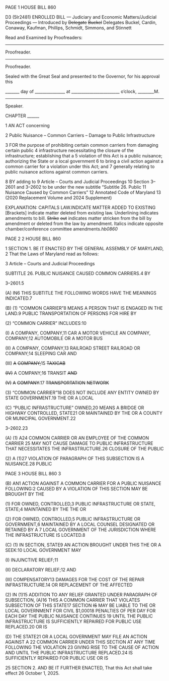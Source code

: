 PAGE 1
HOUSE BILL 860

D3 (5lr2481)
ENROLLED BILL
— Judiciary and Economic Matters/Judicial Proceedings —
Introduced by ~~Delegate~~ ~~Buckel~~ Delegates Buckel, Cardin, Conaway, Kaufman,
Phillips, Schmidt, Simmons, and Stinnett

Read and Examined by Proofreaders:

_______________________________________________
Proofreader.
_______________________________________________
Proofreader.

Sealed with the Great Seal and presented to the Governor, for his approval this

_______ day of _______________ at ________________________ o’clock, ________M.

______________________________________________
Speaker.

CHAPTER ______

1 AN ACT concerning

2 Public Nuisance – Common Carriers – Damage to Public Infrastructure

3 FOR the purpose of prohibiting certain common carriers from damaging certain public
4 infrastructure necessitating the closure of the infrastructure; establishing that a
5 violation of this Act is a public nuisance; authorizing the State or a local government
6 to bring a civil action against a common carrier for a violation under this Act; and
7 generally relating to public nuisance actions against common carriers.

8 BY adding to
9 Article – Courts and Judicial Proceedings
10 Section 3–2601 and 3–2602 to be under the new subtitle “Subtitle 26. Public
11 Nuisance Caused by Common Carriers”
12 Annotated Code of Maryland
13 (2020 Replacement Volume and 2024 Supplement)

EXPLANATION: CAPITALS LAW.INDICATE MATTER ADDED TO EXISTING
[Brackets] indicate matter deleted from existing law.
Underlining indicates amendments to bill.
~~Strike~~ ~~out~~ indicates matter stricken from the bill by amendment or deleted from the law by
amendment.
Italics indicate opposite chamber/conference committee amendments.*hb0860*

PAGE 2
2 HOUSE BILL 860

1 SECTION 1. BE IT ENACTED BY THE GENERAL ASSEMBLY OF MARYLAND,
2 That the Laws of Maryland read as follows:

3 Article – Courts and Judicial Proceedings

SUBTITLE 26. PUBLIC NUISANCE CAUSED COMMON CARRIERS.4 BY

3–2601.5

(A) IN6 THIS SUBTITLE THE FOLLOWING WORDS HAVE THE MEANINGS
INDICATED.7

(B) (1) “COMMON CARRIER”8 MEANS A PERSON THAT IS ENGAGED IN THE
LAND.9 PUBLIC TRANSPORTATION OF PERSONS FOR HIRE BY

(2) “COMMON CARRIER” INCLUDES:10

(I) A COMPANY, COMPANY,11 CAR A MOTOR VEHICLE AN
COMPANY, COMPANY;12 AUTOMOBILE OR A MOTOR BUS

(II) A COMPANY, COMPANY,13 RAILROAD STREET RAILROAD OR
COMPANY;14 SLEEPING CAR AND

(III) ~~A~~ ~~COMPANY;~~15 ~~TAXICAB~~

~~(IV)~~ A COMPANY;16 TRANSIT ~~AND~~

~~(V)~~ ~~A~~ ~~COMPANY.~~17 ~~TRANSPORTATION~~ ~~NETWORK~~

(3) “COMMON CARRIER”18 DOES NOT INCLUDE ANY ENTITY OWNED BY
STATE GOVERNMENT.19 THE OR A LOCAL

(C) “PUBLIC INFRASTRUCTURE” OWNED,20 MEANS A BRIDGE OR HIGHWAY
CONTROLLED, STATE21 OR MAINTAINED BY THE OR A COUNTY OR MUNICIPAL
GOVERNMENT.22

3–2602.23

(A) (1) A24 COMMON CARRIER OR AN EMPLOYEE OF THE COMMON CARRIER
25 MAY NOT CAUSE DAMAGE TO PUBLIC INFRASTRUCTURE THAT NECESSITATES THE
INFRASTRUCTURE.26 CLOSURE OF THE PUBLIC

(2) A (1)27 VIOLATION OF PARAGRAPH OF THIS SUBSECTION IS A
NUISANCE.28 PUBLIC

PAGE 3
HOUSE BILL 860 3

(B) AN1 ACTION AGAINST A COMMON CARRIER FOR A PUBLIC NUISANCE
FOLLOWING:2 CAUSED BY A VIOLATION OF THIS SECTION MAY BE BROUGHT BY THE

(1) FOR OWNED, CONTROLLED,3 PUBLIC INFRASTRUCTURE OR
STATE, STATE;4 MAINTAINED BY THE THE OR

(2) FOR OWNED, CONTROLLED,5 PUBLIC INFRASTRUCTURE OR
GOVERNMENT,6 MAINTAINED BY A LOCAL COUNSEL DESIGNATED OR RETAINED BY A
7 LOCAL GOVERNMENT OF THE JURISDICTION WHERE THE INFRASTRUCTURE IS
LOCATED.8

(C) (1) IN SECTION, STATE9 AN ACTION BROUGHT UNDER THIS THE OR A
SEEK:10 LOCAL GOVERNMENT MAY

(I) INJUNCTIVE RELIEF;11

(II) DECLARATORY RELIEF;12 AND

(III) COMPENSATORY13 DAMAGES FOR THE COST OF THE REPAIR
INFRASTRUCTURE.14 OR REPLACEMENT OF THE AFFECTED

(2) IN (1)15 ADDITION TO ANY RELIEF GRANTED UNDER PARAGRAPH OF
SUBSECTION, (A)16 THIS A COMMON CARRIER THAT VIOLATES SUBSECTION OF THIS
STATE17 SECTION ~~IS~~ MAY BE LIABLE TO THE OR LOCAL GOVERNMENT FOR CIVIL
$1,00018 PENALTIES OF PER DAY FOR EACH DAY THE PUBLIC NUISANCE CONTINUES
19 UNTIL THE PUBLIC INFRASTRUCTURE IS SUFFICIENTLY REPAIRED FOR PUBLIC USE
REPLACED.20 OR IS

(D) THE STATE21 OR A LOCAL GOVERNMENT MAY FILE AN ACTION AGAINST A
22 COMMON CARRIER UNDER THIS SECTION AT ANY TIME FOLLOWING THE VIOLATION
23 GIVING RISE TO THE CAUSE OF ACTION AND UNTIL THE PUBLIC INFRASTRUCTURE
REPLACED.24 IS SUFFICIENTLY REPAIRED FOR PUBLIC USE OR IS

25 SECTION 2. AND BE IT FURTHER ENACTED, That this Act shall take effect
26 October 1, 2025.